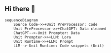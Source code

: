 ## Hi there 👋

```mermaid
sequenceDiagram
    Source Code->>+Unit PreProcessor: Code
    Unit PreProcessor->>+ChatGPT: Data cleaned
    ChatGPT-->-Unit Prompter: Data
    Unit Prompter->>+LLM: Lora
    Unit Runtime->>+LLM: Prompt
    LLM-->-Unit Runtime: Code snippets (Unit)
```


<!--

**Here are some ideas to get you started:**

🙋‍♀️ A short introduction - what is your organization all about?
🌈 Contribution guidelines - how can the community get involved?
👩‍💻 Useful resources - where can the community find your docs? Is there anything else the community should know?
🍿 Fun facts - what does your team eat for breakfast?
🧙 Remember, you can do mighty things with the power of [Markdown](https://docs.github.com/github/writing-on-github/getting-started-with-writing-and-formatting-on-github/basic-writing-and-formatting-syntax)
-->
